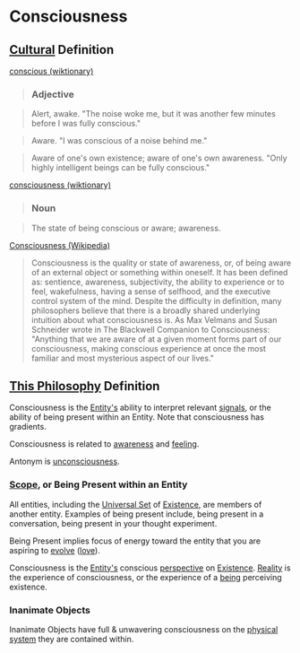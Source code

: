 # Consciousness

## [Cultural](./culture.md) Definition

<a href="http://en.wiktionary.org/wiki/conscious" target="_blank">conscious (wiktionary)</a>

> ### Adjective

> Alert, awake. "The noise woke me, but it was another few minutes before I was fully conscious."

> Aware. "I was conscious of a noise behind me."

> Aware of one's own existence; aware of one's own awareness. "Only highly intelligent beings can be fully conscious."

<a href="http://en.wiktionary.org/wiki/consciousness" target="_blank">consciousness (wiktionary)</a>

> ### Noun

> The state of being conscious or aware; awareness.

<a href="https://en.wikipedia.org/wiki/Consciousness" target="_blank">Consciousness (Wikipedia)</a>

> Consciousness is the quality or state of awareness, or, of being aware of an external object or something within oneself. It has been defined as: sentience, awareness, subjectivity, the ability to experience or to feel, wakefulness, having a sense of selfhood, and the executive control system of the mind. Despite the difficulty in definition, many philosophers believe that there is a broadly shared underlying intuition about what consciousness is. As Max Velmans and Susan Schneider wrote in The Blackwell Companion to Consciousness: "Anything that we are aware of at a given moment forms part of our consciousness, making conscious experience at once the most familiar and most mysterious aspect of our lives."

## [This Philosophy](./this-philosophy.md) Definition

Consciousness is the [Entity's](./entity.md) ability to interpret relevant [signals](./signal.md), or the ability of being present within an Entity. Note that consciousness has gradients.

Consciousness is related to [awareness](./awareness.md) and [feeling](./feeling.md).

Antonym is [unconsciousness](./unconsciousness.md).

### [Scope](./scope.md), or Being Present within an Entity

All entities, including the [Universal Set](./universal-set.md) of [Existence](./existence.md), are members of another entity. Examples of being present include, being present in a conversation, being present in your thought experiment.

Being Present implies focus of energy toward the entity that you are aspiring to [evolve](./evolution.md) ([love](./love.md)).

Consciousness is the [Entity's](./entity.md) conscious [perspective](./perspective.md) on [Existence](./existence.md). [Reality](./reality.md) is the experience of consciousness, or the experience of a [being](./being.md) perceiving existence.

### Inanimate Objects

Inanimate Objects have full & unwavering consciousness on the [physical system](./physical-system.md) they are contained within.
